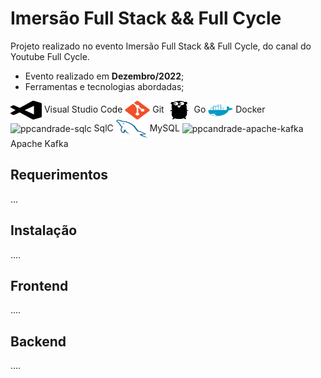 # Imersão Full Stack && Full Cycle

Projeto realizado no evento Imersão Full Stack && Full Cycle, do canal do Youtube Full Cycle.
 
 - Evento realizado em  **Dezembro/2022**;
 - Ferramentas e tecnologias abordadas;

<img  align="center" alt="ppcandrade-vscode"  height="30"  width="50"  src="https://raw.githubusercontent.com/devicons/devicon/master/icons/vscode/vscode-plain.svg"> Visual Studio Code 
<img align="center" alt="ppcandrade-Git" height="30" width="40" src="https://raw.githubusercontent.com/devicons/devicon/master/icons/git/git-plain.svg"> Git  <img align="center" alt="ppcandrade-Go" height="30" width="40" src="https://raw.githubusercontent.com/devicons/devicon/master/icons/go/go-plain.svg"> Go <img align="center" alt="ppcandrade-docker" height="30" width="40" src="https://raw.githubusercontent.com/devicons/devicon/master/icons/docker/docker-plain.svg"> Docker  <img align="center" alt="ppcandrade-sqlc" height="30" width="50" src="https://sqlc.dev/logo.png"> SqlC  <img  align="center" alt="ppcandrade-mysql"  height="30"  width="50"  src="https://raw.githubusercontent.com/devicons/devicon/master/icons/mysql/mysql-plain.svg"> MySQL <img  align="center"  alt="ppcandrade-apache-kafka 
"  height="30"  width="50"  src="https://kafka.apache.org/logos/kafka_logo--simple.png"> Apache Kafka 


## Requerimentos
...

## Instalação
....
  
## Frontend
....
## Backend
....
